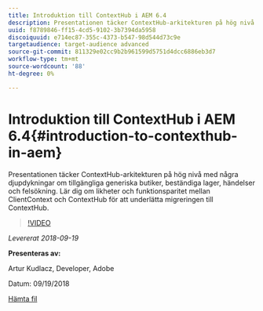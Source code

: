 ```yaml
---
title: Introduktion till ContextHub i AEM 6.4
description: Presentationen täcker ContextHub-arkitekturen på hög nivå med några djupdykningar om tillgängliga generiska butiker, beständiga lager, händelser och felsökning. Lär dig om likheter och funktionsparitet mellan ClientContext och ContextHub för att underlätta migreringen till ContextHub.
uuid: f8789846-ff15-4cd5-9102-3b7394da5958
discoiquuid: e714ec87-355c-4373-b547-98d544d73c9e
targetaudience: target-audience advanced
source-git-commit: 811329e02cc9b2b961599d5751d4dcc6886eb3d7
workflow-type: tm+mt
source-wordcount: '88'
ht-degree: 0%

---
```



# Introduktion till ContextHub i AEM 6.4{#introduction-to-contexthub-in-aem}

Presentationen täcker ContextHub-arkitekturen på hög nivå med några djupdykningar om tillgängliga generiska butiker, beständiga lager, händelser och felsökning. Lär dig om likheter och funktionsparitet mellan ClientContext och ContextHub för att underlätta migreringen till ContextHub.

>[!VIDEO](https://video.tv.adobe.com/v/23839/?quality=9)

*Levererat 2018-09-19*

**Presenteras av:**

Artur Kudlacz, Developer, Adobe

Datum: 09/19/2018

[Hämta fil](assets/gems-session-introduction-to-contexthub-in-aem-64.pdf)

<!--
[Get back to the Overview](https://helpx.adobe.com/experience-manager/kt/eseminars/gems/aem-index.html)
-->
